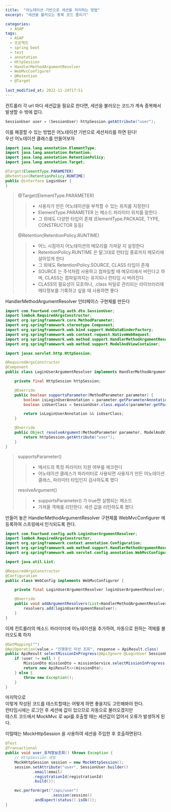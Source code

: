 ```yaml
---
title:  "어노테이션 기반으로 세션을 처리하는 방법"
excerpt: "세션을 불러오는 중복 코드 줄이기"

categories:
  - ASAP
tags:
  - ASAP
  - 프로젝트
  - spring boot
  - test
  - annotation
  - HttpSession
  - HandlerMethodArgumentResolver
  - WebMvcConfigurer
  - @Retention
  - @Target
  
last_modified_at: 2022-11-24T17:51
---
```


컨트롤러 각 url 마다 세션값을 필요로 한다면, 세션을 불러오는 코드가 계속 중복해서 발생할 수 밖에 없다.  
```java
SessionUser user = (SessionUser) httpSession.getAttribute("user");
```

이를 해결할 수 있는 방법은 어노테이션 기반으로 세션처리를 하면 된다!  
우선 어노테이션 클래스를 만들어보자
```java
import java.lang.annotation.ElementType;
import java.lang.annotation.Retention;
import java.lang.annotation.RetentionPolicy;
import java.lang.annotation.Target;

@Target(ElementType.PARAMETER)
@Retention(RetentionPolicy.RUNTIME)
public @interface LoginUser {
}
```

> @Target(ElementType.PARAMETER)
>> - 사용자가 만든 어노테이션을 부착할 수 있는 위치를 지정한다  
>> - ElementType.PARAMETER 는 메소드 파라미터 위치를 말한다  
>> - 그 외에도 다양한 타입이 존재 (ElementType.PACKAGE, TYPE, CONSTRUCTOR 등등)  
>
> @Retention(RetentionPolicy.RUNTIME)
>> - 어느 시점까지 어노테이션의 메모리를 가져갈 지 설정한다
>> - RetentionPolicy.RUNTIME 은 말그대로 런타임 종료까지 메모리에 살아있게 한다
>> - 그 외에도 RetentionPolicy.SOURCE, CLASS 타입이 존재
>> - SOURCE 는 주석처럼 사용하고 컴파일할 때 메모리에서 버린다고 하며, CLASS는 컴파일까지는 유지되나 런타임 시 버려진다
>> - CLASS의 필요성이 모호하나, .class 파일로 관리되는 라이브러리에 메타정보를 기록하고 싶을 때 사용하면 좋다

HandlerMethodArgumentResolver 인터페이스 구현체를 만든다
```java
import com.fourtwod.config.auth.dto.SessionUser;
import lombok.RequiredArgsConstructor;
import org.springframework.core.MethodParameter;
import org.springframework.stereotype.Component;
import org.springframework.web.bind.support.WebDataBinderFactory;
import org.springframework.web.context.request.NativeWebRequest;
import org.springframework.web.method.support.HandlerMethodArgumentResolver;
import org.springframework.web.method.support.ModelAndViewContainer;

import javax.servlet.http.HttpSession;

@RequiredArgsConstructor
@Component
public class LoginUserArgumentResolver implements HandlerMethodArgumentResolver {

    private final HttpSession httpSession;

    @Override
    public boolean supportsParameter(MethodParameter parameter) {
        boolean isLoginUserAnnotation = parameter.getParameterAnnotation(LoginUser.class) != null;
        boolean isUserClass = SessionUser.class.equals(parameter.getParameterType());

        return isLoginUserAnnotation && isUserClass;
    }

    @Override
    public Object resolveArgument(MethodParameter parameter, ModelAndViewContainer mavContainer, NativeWebRequest webRequest, WebDataBinderFactory binderFactory) throws Exception {
        return httpSession.getAttribute("user");
    }
}
```

> supportsParameter()
>> - 메서드의 특정 파라미터 지원 여부를 체크한다
>> - 어노테이션 클레스가 파라미터로 사용되면 사용자가 만든 어노테이션 클래스, 파라미터 타입인지 검사하도록 했다
>
> resolveArgument()
>> - supportsParameter() 가 true면 실행되는 메소드
>> - 가져올 객체를 리턴한다. 세션 값을 리턴하도록 했다.

만들어 놓은 HandlerMethodArgumentResolver 구현체를 WebMvcConfigurer 에 등록하여 스프링에서 인식되도록 한다.
```java
import com.fourtwod.config.auth.LoginUserArgumentResolver;
import lombok.RequiredArgsConstructor;
import org.springframework.context.annotation.Configuration;
import org.springframework.web.method.support.HandlerMethodArgumentResolver;
import org.springframework.web.servlet.config.annotation.WebMvcConfigurer;

import java.util.List;

@RequiredArgsConstructor
@Configuration
public class WebConfig implements WebMvcConfigurer {

    private final LoginUserArgumentResolver loginUserArgumentResolver;

    @Override
    public void addArgumentResolvers(List<HandlerMethodArgumentResolver> resolvers) {
        resolvers.add(loginUserArgumentResolver);
    }
}
```

이제 컨트롤러의 메소드 파라미터에 어노테이션을 추가하여, 자동으로 원하는 객체를 불러오도록 하자
```java
@GetMapping("")
@ApiOperation(value = "진행중인 미션 조회", response = ApiResult.class)
public ApiResult selectMissionInProgress(@ApiIgnore @LoginUser SessionUser user) throws Exception {
	if (user != null ) {
		MissionDto missionDto = missionService.selectMissionInProgress(user);
		return new ApiResult<>(missionDto);
	} else {
		throw new Exception();
	}
}
```

마지막으로  
이렇게 작성된 코드를 테스트할때는 어떻게 하면 좋을지도 고민해봐야 한다.  
런타임시에는 로그인 후 세션에 값이 있으므로 자동으로 불러오겠지만  
테스트 코드에서 MockMvc 로 api를 호출할 때는 세션값이 없어서 오류가 발생하게 된다.  

이럴때는 MockHttpSession 을 사용하여 세션을 주입한 후 호출하면된다.  
```java
@Test
@Transactional
public void user_유저정보조회() throws Exception {
	// HttpSession 세팅
	MockHttpSession session = new MockHttpSession();
	session.setAttribute("user", SessionUser.builder()
			.email(email)
			.registrationId(registrationId)
			.build());

	mvc.perform(get("/api/user")
					.session(session))
			.andExpect(status().isOk());
}
```